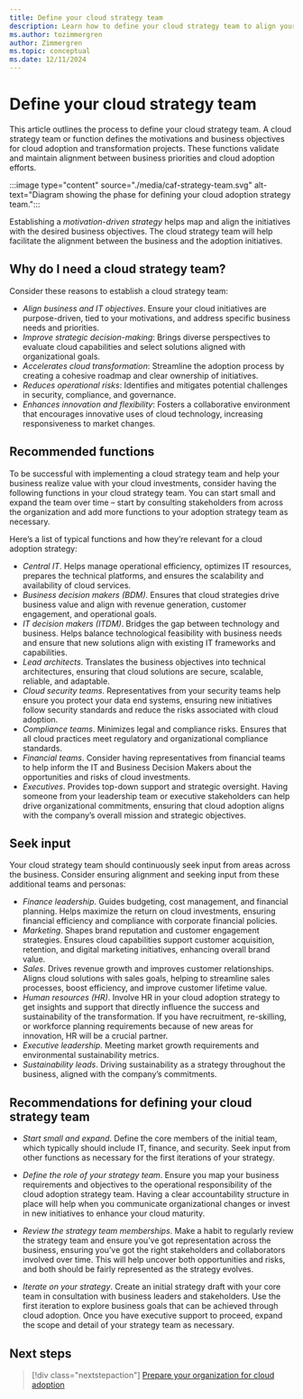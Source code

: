 ```yaml
---
title: Define your cloud strategy team
description: Learn how to define your cloud strategy team to align your cloud adoption efforts with your business goals.
ms.author: tozimmergren
author: Zimmergren
ms.topic: conceptual
ms.date: 12/11/2024
---
```


# Define your cloud strategy team

This article outlines the process to define your cloud strategy team. A cloud strategy team or function defines the motivations and business objectives for cloud adoption and transformation projects. These functions validate and maintain alignment between business priorities and cloud adoption efforts.

:::image type="content" source="./media/caf-strategy-team.svg" alt-text="Diagram showing the phase for defining your cloud adoption strategy team.":::

Establishing a _motivation-driven strategy_ helps map and align the initiatives with the desired business objectives. The cloud strategy team will help facilitate the alignment between the business and the adoption initiatives.

## Why do I need a cloud strategy team?

Consider these reasons to establish a cloud strategy team:

- _Align business and IT objectives_. Ensure your cloud initiatives are purpose-driven, tied to your motivations, and address specific business needs and priorities.
- _Improve strategic decision-making_: Brings diverse perspectives to evaluate cloud capabilities and select solutions aligned with organizational goals.
- _Accelerates cloud transformation_: Streamline the adoption process by creating a cohesive roadmap and clear ownership of initiatives.
- _Reduces operational risks_: Identifies and mitigates potential challenges in security, compliance, and governance.
- _Enhances innovation and flexibility_: Fosters a collaborative environment that encourages innovative uses of cloud technology, increasing responsiveness to market changes.

## Recommended functions

To be successful with implementing a cloud strategy team and help your business realize value with your cloud investments, consider having the following functions in your cloud strategy team. You can start small and expand the team over time – start by consulting stakeholders from across the organization and add more functions to your adoption strategy team as necessary.

Here’s a list of typical functions and how they’re relevant for a cloud adoption strategy:

- _Central IT_. Helps manage operational efficiency, optimizes IT resources, prepares the technical platforms, and ensures the scalability and availability of cloud services.
- _Business decision makers (BDM)_. Ensures that cloud strategies drive business value and align with revenue generation, customer engagement, and operational goals.
- _IT decision makers (ITDM)_. Bridges the gap between technology and business. Helps balance technological feasibility with business needs and ensure that new solutions align with existing IT frameworks and capabilities.  
- _Lead architects_. Translates the business objectives into technical architectures, ensuring that cloud solutions are secure, scalable, reliable, and adaptable.
- _Cloud security teams_. Representatives from your security teams help ensure you protect your data end systems, ensuring new initiatives follow security standards and reduce the risks associated with cloud adoption.
- _Compliance teams_. Minimizes legal and compliance risks. Ensures that all cloud practices meet regulatory and organizational compliance standards.
- _Financial teams_. Consider having representatives from financial teams to help inform the IT and Business Decision Makers about the opportunities and risks of cloud investments.
- _Executives_. Provides top-down support and strategic oversight. Having someone from your leadership team or executive stakeholders can help drive organizational commitments, ensuring that cloud adoption aligns with the company’s overall mission and strategic objectives.

## Seek input

Your cloud strategy team should continuously seek input from areas across the business. Consider ensuring alignment and seeking input from these additional teams and personas:

- _Finance leadership_. Guides budgeting, cost management, and financial planning. Helps maximize the return on cloud investments, ensuring financial efficiency and compliance with corporate financial policies.
- _Marketing_. Shapes brand reputation and customer engagement strategies. Ensures cloud capabilities support customer acquisition, retention, and digital marketing initiatives, enhancing overall brand value.
- _Sales_. Drives revenue growth and improves customer relationships. Aligns cloud solutions with sales goals, helping to streamline sales processes, boost efficiency, and improve customer lifetime value.
- _Human resources (HR)_. Involve HR in your cloud adoption strategy to get insights and support that directly influence the success and sustainability of the transformation. If you have recruitment, re-skilling, or workforce planning requirements because of new areas for innovation, HR will be a crucial partner.
- _Executive leadership_. Meeting market growth requirements and environmental sustainability metrics. 
- _Sustainability leads_. Driving sustainability as a strategy throughout the business, aligned with the company’s commitments.

## Recommendations for defining your cloud strategy team

- _Start small and expand_. Define the core members of the initial team, which typically should include IT, finance, and security. Seek input from other functions as necessary for the first iterations of your strategy.

- _Define the role of your strategy team_. Ensure you map your business requirements and objectives to the operational responsibility of the cloud adoption strategy team. Having a clear accountability structure in place will help when you communicate organizational changes or invest in new initiatives to enhance your cloud maturity.

- _Review the strategy team memberships_. Make a habit to regularly review the strategy team and ensure you’ve got representation across the business, ensuring you’ve got the right stakeholders and collaborators involved over time. This will help uncover both opportunities and risks, and both should be fairly represented as the strategy evolves.

- _Iterate on your strategy_. Create an initial strategy draft with your core team in consultation with business leaders and stakeholders. Use the first iteration to explore business goals that can be achieved through cloud adoption. Once you have executive support to proceed, expand the scope and detail of your strategy team as necessary.

## Next steps

> [!div class="nextstepaction"]
> [Prepare your organization for cloud adoption](./prepare.md)
